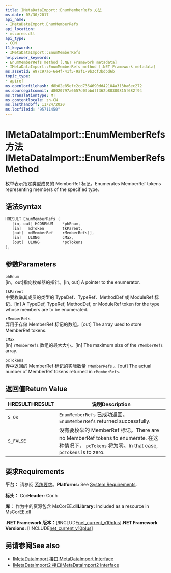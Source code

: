 ```yaml
---
title: IMetaDataImport::EnumMemberRefs 方法
ms.date: 03/30/2017
api_name:
- IMetaDataImport.EnumMemberRefs
api_location:
- mscoree.dll
api_type:
- COM
f1_keywords:
- IMetaDataImport::EnumMemberRefs
helpviewer_keywords:
- EnumMemberRefs method [.NET Framework metadata]
- IMetaDataImport::EnumMemberRefs method [.NET Framework metadata]
ms.assetid: e97c97a6-6e4f-41f5-9af1-9b3cf3bdbd6b
topic_type:
- apiref
ms.openlocfilehash: d8b02e85efc2cd7364690dd42104a313ba6ec272
ms.sourcegitcommit: d8020797a6657d0fbbdff362b80300815f682f94
ms.translationtype: MT
ms.contentlocale: zh-CN
ms.lasthandoff: 11/24/2020
ms.locfileid: "95711450"
---
```

# <a name="imetadataimportenummemberrefs-method"></a><span data-ttu-id="c42b3-102">IMetaDataImport::EnumMemberRefs 方法</span><span class="sxs-lookup"><span data-stu-id="c42b3-102">IMetaDataImport::EnumMemberRefs Method</span></span>

<span data-ttu-id="c42b3-103">枚举表示指定类型成员的 MemberRef 标记。</span><span class="sxs-lookup"><span data-stu-id="c42b3-103">Enumerates MemberRef tokens representing members of the specified type.</span></span>  
  
## <a name="syntax"></a><span data-ttu-id="c42b3-104">语法</span><span class="sxs-lookup"><span data-stu-id="c42b3-104">Syntax</span></span>  
  
```cpp  
HRESULT EnumMemberRefs (  
   [in, out] HCORENUM    *phEnum,
   [in]   mdToken        tkParent,
   [out]  mdMemberRef    rMemberRefs[],
   [in]   ULONG          cMax,
   [out]  ULONG          *pcTokens  
);  
```  
  
## <a name="parameters"></a><span data-ttu-id="c42b3-105">参数</span><span class="sxs-lookup"><span data-stu-id="c42b3-105">Parameters</span></span>  

 `phEnum`  
 <span data-ttu-id="c42b3-106">[in，out]指向枚举器的指针。</span><span class="sxs-lookup"><span data-stu-id="c42b3-106">[in, out] A pointer to the enumerator.</span></span>  
  
 `tkParent`  
 <span data-ttu-id="c42b3-107">中要枚举其成员的类型的 TypeDef、TypeRef、MethodDef 或 ModuleRef 标记。</span><span class="sxs-lookup"><span data-stu-id="c42b3-107">[in] A TypeDef, TypeRef, MethodDef, or ModuleRef token for the type whose members are to be enumerated.</span></span>  
  
 `rMemberRefs`  
 <span data-ttu-id="c42b3-108">弄用于存储 MemberRef 标记的数组。</span><span class="sxs-lookup"><span data-stu-id="c42b3-108">[out] The array used to store MemberRef tokens.</span></span>  
  
 `cMax`  
 <span data-ttu-id="c42b3-109">[in] `rMemberRefs` 数组的最大大小。</span><span class="sxs-lookup"><span data-stu-id="c42b3-109">[in] The maximum size of the `rMemberRefs` array.</span></span>  
  
 `pcTokens`  
 <span data-ttu-id="c42b3-110">弄中返回的 MemberRef 标记的实际数量 `rMemberRefs` 。</span><span class="sxs-lookup"><span data-stu-id="c42b3-110">[out] The actual number of MemberRef tokens returned in `rMemberRefs`.</span></span>  
  
## <a name="return-value"></a><span data-ttu-id="c42b3-111">返回值</span><span class="sxs-lookup"><span data-stu-id="c42b3-111">Return Value</span></span>  
  
|<span data-ttu-id="c42b3-112">HRESULT</span><span class="sxs-lookup"><span data-stu-id="c42b3-112">HRESULT</span></span>|<span data-ttu-id="c42b3-113">说明</span><span class="sxs-lookup"><span data-stu-id="c42b3-113">Description</span></span>|  
|-------------|-----------------|  
|`S_OK`|<span data-ttu-id="c42b3-114">`EnumMemberRefs` 已成功返回。</span><span class="sxs-lookup"><span data-stu-id="c42b3-114">`EnumMemberRefs` returned successfully.</span></span>|  
|`S_FALSE`|<span data-ttu-id="c42b3-115">没有要枚举的 MemberRef 标记。</span><span class="sxs-lookup"><span data-stu-id="c42b3-115">There are no MemberRef tokens to enumerate.</span></span> <span data-ttu-id="c42b3-116">在这种情况下， `pcTokens` 将为零。</span><span class="sxs-lookup"><span data-stu-id="c42b3-116">In that case, `pcTokens` is to zero.</span></span>|  
  
## <a name="requirements"></a><span data-ttu-id="c42b3-117">要求</span><span class="sxs-lookup"><span data-stu-id="c42b3-117">Requirements</span></span>  

 <span data-ttu-id="c42b3-118">**平台：** 请参阅 [系统要求](../../get-started/system-requirements.md)。</span><span class="sxs-lookup"><span data-stu-id="c42b3-118">**Platforms:** See [System Requirements](../../get-started/system-requirements.md).</span></span>  
  
 <span data-ttu-id="c42b3-119">**标头：** Cor</span><span class="sxs-lookup"><span data-stu-id="c42b3-119">**Header:** Cor.h</span></span>  
  
 <span data-ttu-id="c42b3-120">**库：** 作为中的资源包含 MsCorEE.dll</span><span class="sxs-lookup"><span data-stu-id="c42b3-120">**Library:** Included as a resource in MsCorEE.dll</span></span>  
  
 <span data-ttu-id="c42b3-121">**.NET Framework 版本：**[!INCLUDE[net_current_v10plus](../../../../includes/net-current-v10plus-md.md)]</span><span class="sxs-lookup"><span data-stu-id="c42b3-121">**.NET Framework Versions:** [!INCLUDE[net_current_v10plus](../../../../includes/net-current-v10plus-md.md)]</span></span>  
  
## <a name="see-also"></a><span data-ttu-id="c42b3-122">另请参阅</span><span class="sxs-lookup"><span data-stu-id="c42b3-122">See also</span></span>

- [<span data-ttu-id="c42b3-123">IMetaDataImport 接口</span><span class="sxs-lookup"><span data-stu-id="c42b3-123">IMetaDataImport Interface</span></span>](imetadataimport-interface.md)
- [<span data-ttu-id="c42b3-124">IMetaDataImport2 接口</span><span class="sxs-lookup"><span data-stu-id="c42b3-124">IMetaDataImport2 Interface</span></span>](imetadataimport2-interface.md)
